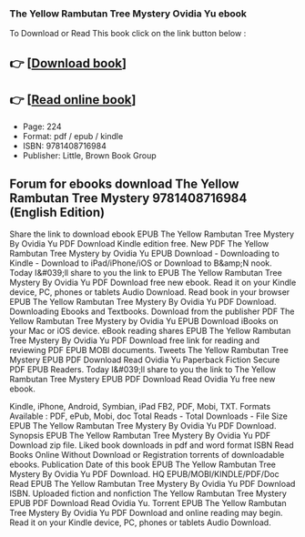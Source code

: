 ### The Yellow Rambutan Tree Mystery Ovidia Yu ebook

To Download or Read This book click on the link button below :

## 👉  [**[Download book](http://ebooksharez.info/download.php?group=book&from=github.com&id=683757&lnk=1063 "Download book")**]

## 👉  [**[Read online book](http://ebooksharez.info/download.php?group=book&from=github.com&id=683757&lnk=1063 "Read online book")**]


* Page: 224
* Format: pdf / epub / kindle
* ISBN: 9781408716984
* Publisher: Little, Brown Book Group



## Forum for ebooks download The Yellow Rambutan Tree Mystery 9781408716984 (English Edition)


Share the link to download ebook EPUB The Yellow Rambutan Tree Mystery By Ovidia Yu PDF Download Kindle edition free. New PDF The Yellow Rambutan Tree Mystery by Ovidia Yu EPUB Download - Downloading to Kindle - Download to iPad/iPhone/iOS or Download to B&amp;amp;N nook. Today I&amp;#039;ll share to you the link to EPUB The Yellow Rambutan Tree Mystery By Ovidia Yu PDF Download free new ebook. Read it on your Kindle device, PC, phones or tablets Audio Download. Read book in your browser EPUB The Yellow Rambutan Tree Mystery By Ovidia Yu PDF Download. Downloading Ebooks and Textbooks. Download from the publisher PDF The Yellow Rambutan Tree Mystery by Ovidia Yu EPUB Download iBooks on your Mac or iOS device. eBook reading shares EPUB The Yellow Rambutan Tree Mystery By Ovidia Yu PDF Download free link for reading and reviewing PDF EPUB MOBI documents. Tweets The Yellow Rambutan Tree Mystery EPUB PDF Download Read Ovidia Yu Paperback Fiction Secure PDF EPUB Readers. Today I&amp;#039;ll share to you the link to The Yellow Rambutan Tree Mystery EPUB PDF Download Read Ovidia Yu free new ebook.

Kindle, iPhone, Android, Symbian, iPad FB2, PDF, Mobi, TXT. Formats Available : PDF, ePub, Mobi, doc Total Reads - Total Downloads - File Size EPUB The Yellow Rambutan Tree Mystery By Ovidia Yu PDF Download. Synopsis EPUB The Yellow Rambutan Tree Mystery By Ovidia Yu PDF Download zip file. Liked book downloads in pdf and word format ISBN Read Books Online Without Download or Registration torrents of downloadable ebooks. Publication Date of this book EPUB The Yellow Rambutan Tree Mystery By Ovidia Yu PDF Download. HQ EPUB/MOBI/KINDLE/PDF/Doc Read EPUB The Yellow Rambutan Tree Mystery By Ovidia Yu PDF Download ISBN. Uploaded fiction and nonfiction The Yellow Rambutan Tree Mystery EPUB PDF Download Read Ovidia Yu. Torrent EPUB The Yellow Rambutan Tree Mystery By Ovidia Yu PDF Download and online reading may begin. Read it on your Kindle device, PC, phones or tablets Audio Download.





